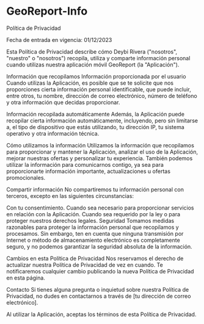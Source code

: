 # GeoReport-Info

Política de Privacidad

Fecha de entrada en vigencia: 01/12/2023

Esta Política de Privacidad describe cómo Deybi Rivera ("nosotros", "nuestro" o "nosotros") recopila, utiliza y comparte información personal cuando utilizas nuestra aplicación móvil GeoReport (la "Aplicación").

Información que recopilamos
Información proporcionada por el usuario
Cuando utilizas la Aplicación, es posible que se te solicite que nos proporciones cierta información personal identificable, que puede incluir, entre otros, tu nombre, dirección de correo electrónico, número de teléfono y otra información que decidas proporcionar.

Información recopilada automáticamente
Además, la Aplicación puede recopilar cierta información automáticamente, incluyendo, pero sin limitarse a, el tipo de dispositivo que estás utilizando, tu dirección IP, tu sistema operativo y otra información técnica.

Cómo utilizamos la información
Utilizamos la información que recopilamos para proporcionar y mantener la Aplicación, analizar el uso de la Aplicación, mejorar nuestras ofertas y personalizar tu experiencia. También podemos utilizar la información para comunicarnos contigo, ya sea para proporcionarte información importante, actualizaciones u ofertas promocionales.

Compartir información
No compartiremos tu información personal con terceros, excepto en las siguientes circunstancias:

Con tu consentimiento.
Cuando sea necesario para proporcionar servicios en relación con la Aplicación.
Cuando sea requerido por la ley o para proteger nuestros derechos legales.
Seguridad
Tomamos medidas razonables para proteger la información personal que recopilamos y procesamos. Sin embargo, ten en cuenta que ninguna transmisión por Internet o método de almacenamiento electrónico es completamente seguro, y no podemos garantizar la seguridad absoluta de la información.

Cambios en esta Política de Privacidad
Nos reservamos el derecho de actualizar nuestra Política de Privacidad de vez en cuando. Te notificaremos cualquier cambio publicando la nueva Política de Privacidad en esta página.

Contacto
Si tienes alguna pregunta o inquietud sobre nuestra Política de Privacidad, no dudes en contactarnos a través de [tu dirección de correo electrónico].

Al utilizar la Aplicación, aceptas los términos de esta Política de Privacidad.


